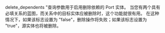 delete_dependents "查询参数用于启用删除依赖的 Port 实体。 当您有两个具有必填关系的蓝图，而关系中的目标实体应被删除时，这个功能就很有用。 在这种情况下，如果该标志设置为 "false"，删除操作将失败；如果该标志设置为 "true"，源实体也将被删除。